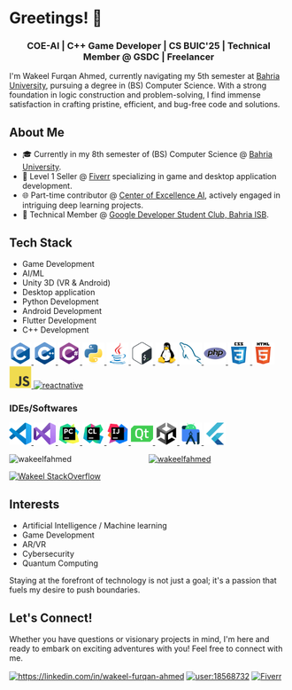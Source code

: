 # Greetings! 👋
<h3 align="center">COE-AI | C++ Game Developer | CS BUIC'25 | Technical Member @ GSDC | Freelancer </h3>

I'm Wakeel Furqan Ahmed, currently navigating my 5th semester at [Bahria University](https://www.bahria.edu.pk/), pursuing a degree in (BS) Computer Science. With a strong foundation in logic construction and problem-solving, I find immense satisfaction in crafting pristine, efficient, and bug-free code and solutions.

## About Me

- 🎓 Currently in my 8th semester of (BS) Computer Science @ [Bahria University](https://www.bahria.edu.pk/).
- 💼 Level 1 Seller @ [Fiverr](https://www.fiverr.com/wakeelfahmed) specializing in game and desktop application development.
- 🌐 Part-time contributor @ [Center of Excellence AI](https://bahria.edu.pk/coeai/), actively engaged in intriguing deep learning projects.
- 🤖 Technical Member @ [Google Developer Student Club, Bahria ISB](https://www.linkedin.com/company/gdscbahria/).
  
## Tech Stack
- Game Development
- AI/ML
- Unity 3D (VR & Android)
- Desktop application
- Python Development
- Android Development
- Flutter Development
- C++ Development
<p align="left">
<p align="left"> <a href="https://www.cprogramming.com/" target="_blank" rel="noreferrer"> <img src="https://raw.githubusercontent.com/devicons/devicon/master/icons/c/c-original.svg" alt="c" width="40" height="40"/> </a> 
  <a href="https://www.w3schools.com/cpp/" target="_blank" rel="noreferrer"> <img src="https://raw.githubusercontent.com/devicons/devicon/master/icons/cplusplus/cplusplus-original.svg" alt="cplusplus" width="40" height="40"/> </a> 
  <a href="https://www.cprogramming.com/" target="_blank" rel="noreferrer"> <img src="https://raw.githubusercontent.com/devicons/devicon/master/icons/csharp/csharp-original.svg" alt="c" width="40" height="40"/> </a> 
  <a href="https://www.python.org" target="_blank" rel="noreferrer"> <img src="https://raw.githubusercontent.com/devicons/devicon/master/icons/python/python-original.svg" alt="python" width="40" height="40"/> </a> 
  <a href="https://www.cprogramming.com/" target="_blank" rel="noreferrer"> <img src="https://raw.githubusercontent.com/devicons/devicon/master/icons/java/java-original.svg" alt="c" width="40" height="40"/> </a> 
  <a href="https://www.cprogramming.com/" target="_blank" rel="noreferrer"> <img src="https://raw.githubusercontent.com/devicons/devicon/master/icons/bash/bash-original.svg" alt="shell bash" width="40" height="40"/> </a> 
  <a href="https://www.linux.org/" target="_blank" rel="noreferrer"> <img src="https://raw.githubusercontent.com/devicons/devicon/master/icons/linux/linux-original.svg" alt="linux" width="40" height="40"/> </a> 
  <a href="https://www.cprogramming.com/" target="_blank" rel="noreferrer"> <img src="https://raw.githubusercontent.com/devicons/devicon/master/icons/mysql/mysql-original.svg" alt="mysql" width="40" height="40"/> </a>
<a href="https://www.linux.org/" target="_blank" rel="noreferrer"> <img src="https://raw.githubusercontent.com/devicons/devicon/master/icons/php/php-original.svg" alt="linux" width="40" height="40"/> </a> 
<a href="https://www.w3schools.com/css/" target="_blank" rel="noreferrer"> <img src="https://raw.githubusercontent.com/devicons/devicon/master/icons/css3/css3-original-wordmark.svg" alt="css3" width="40" height="40"/> </a> 
<a href="https://www.w3.org/html/" target="_blank" rel="noreferrer"> <img src="https://raw.githubusercontent.com/devicons/devicon/master/icons/html5/html5-original-wordmark.svg" alt="html5" width="40" height="40"/> </a> 
<a href="https://developer.mozilla.org/en-US/docs/Web/JavaScript" target="_blank" rel="noreferrer"> <img src="https://raw.githubusercontent.com/devicons/devicon/master/icons/javascript/javascript-original.svg" alt="javascript" width="40" height="40"/> </a> 
<a href="https://reactnative.dev/" target="_blank" rel="noreferrer"> <img src="https://reactnative.dev/img/header_logo.svg" alt="reactnative" width="40" height="40"/> </a> 

### IDEs/Softwares
<a href="https://developer.mozilla.org/en-US/docs/Web/JavaScript" target="_blank" rel="noreferrer"> <img src="https://raw.githubusercontent.com/devicons/devicon/master/icons/vscode/vscode-original.svg" alt="javascript" width="40" height="40"/>
<a href="https://developer.mozilla.org/en-US/docs/Web/JavaScript" target="_blank" rel="noreferrer"> <img src="https://raw.githubusercontent.com/devicons/devicon/master/icons/visualstudio/visualstudio-original.svg" alt="javascript" width="40" height="40"/> 
<a href="https://developer.mozilla.org/en-US/docs/Web/JavaScript" target="_blank" rel="noreferrer"> <img src="https://raw.githubusercontent.com/devicons/devicon/master/icons/pycharm/pycharm-original.svg" alt="javascript" width="40" height="40"/>
<a href="https://developer.mozilla.org/en-US/docs/Web/JavaScript" target="_blank" rel="noreferrer"> <img src="https://raw.githubusercontent.com/devicons/devicon/master/icons/clion/clion-original.svg" alt="javascript" width="40" height="40"/>
<a href="https://developer.mozilla.org/en-US/docs/Web/JavaScript" target="_blank" rel="noreferrer"> <img src="https://raw.githubusercontent.com/devicons/devicon/master/icons/intellij/intellij-original.svg" alt="javascript" width="40" height="40"/>
<a href="https://developer.mozilla.org/en-US/docs/Web/JavaScript" target="_blank" rel="noreferrer"> <img src="https://raw.githubusercontent.com/devicons/devicon/master/icons/qt/qt-original.svg" alt="javascript" width="40" height="40"/>
<a href="https://developer.mozilla.org/en-US/docs/Web/JavaScript" target="_blank" rel="noreferrer"> <img src="https://raw.githubusercontent.com/devicons/devicon/master/icons/unity/unity-original.svg" alt="javascript" width="40" height="40"/> 
<a href="https://developer.mozilla.org/en-US/docs/Web/JavaScript" target="_blank" rel="noreferrer"> <img src="https://raw.githubusercontent.com/devicons/devicon/master/icons/androidstudio/androidstudio-original.svg" alt="javascript" width="40" height="40"/> 
<a href="https://developer.mozilla.org/en-US/docs/Web/JavaScript" target="_blank" rel="noreferrer"> <img src="https://raw.githubusercontent.com/devicons/devicon/master/icons/flutter/flutter-original.svg" alt="javascript" width="40" height="40"/> 


</p>

  
  <p><img align="left" src="https://github-readme-stats.vercel.app/api/top-langs?username=wakeelfahmed&show_icons=true&locale=en&layout=compact" alt="wakeelfahmed" /></p>
  <p align="center"> <img src="https://github-readme-stats.vercel.app/api?username=wakeelfahmed&show_icons=true&theme=gotham" alt="wakeelfahmed" />
  
 [![Wakeel StackOverflow](https://github-readme-stackoverflow.vercel.app/?userID=18568732)](https://stackoverflow.com/users/18568732/wakeel-furqan-ahmed)
</p>

## Interests
- Artificial Intelligence / Machine learning
- Game Development
- AR/VR<br>
- Cybersecurity
- Quantum Computing

Staying at the forefront of technology is not just a goal; it's a passion that fuels my desire to push boundaries.

## Let's Connect!
Whether you have questions or visionary projects in mind, I'm here and ready to embark on exciting adventures with you! Feel free to connect with me.

<a href="https://linkedin.com/in/wakeel-furqan-ahmed" target="blank"><img align="center" src="https://raw.githubusercontent.com/rahuldkjain/github-profile-readme-generator/master/src/images/icons/Social/linked-in-alt.svg" alt="https://linkedin.com/in/wakeel-furqan-ahmed" height="30" width="40" /></a>
<a href="https://stackoverflow.com/users/18568732/wakeel-furqan-ahmed" target="blank"><img align="center" src="https://raw.githubusercontent.com/rahuldkjain/github-profile-readme-generator/master/src/images/icons/Social/stack-overflow.svg" alt="user:18568732" height="30" width="40" /></a>
<a href="https://www.fiverr.com/wakeelfahmed" target="blank"><img align="center" src="https://yt3.ggpht.com/-eQOcOSRSKc0/AAAAAAAAAAI/AAAAAAAAAAA/8OBwv63emBs/s900-c-k-no-mo-rj-c0xffffff/photo.jpg" alt="Fiverr" height="30" width="30" /></a>
